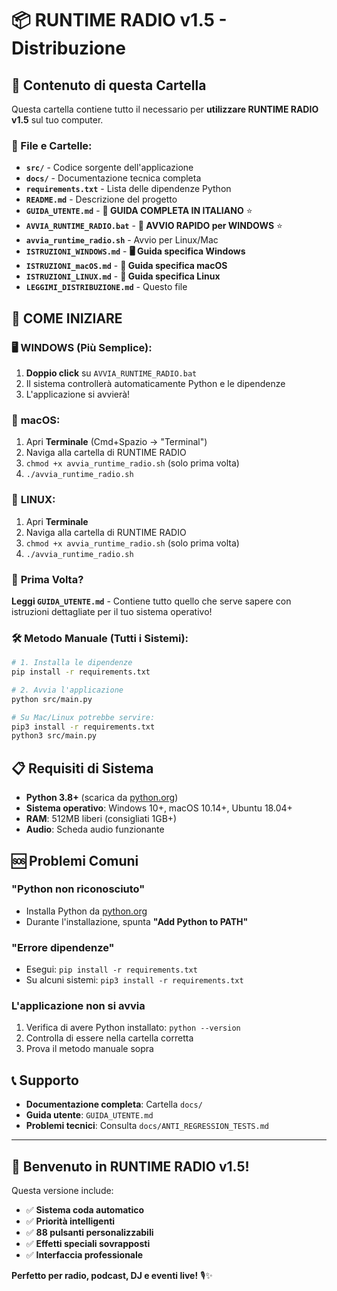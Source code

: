 # 📦 RUNTIME RADIO v1.5 - Distribuzione

## 🎯 Contenuto di questa Cartella

Questa cartella contiene tutto il necessario per **utilizzare RUNTIME RADIO v1.5** sul tuo computer.

### 📁 File e Cartelle:

- **`src/`** - Codice sorgente dell'applicazione
- **`docs/`** - Documentazione tecnica completa 
- **`requirements.txt`** - Lista delle dipendenze Python
- **`README.md`** - Descrizione del progetto
- **`GUIDA_UTENTE.md`** - **📖 GUIDA COMPLETA IN ITALIANO** ⭐
- **`AVVIA_RUNTIME_RADIO.bat`** - **🚀 AVVIO RAPIDO per WINDOWS** ⭐
- **`avvia_runtime_radio.sh`** - Avvio per Linux/Mac
- **`ISTRUZIONI_WINDOWS.md`** - **🖥️ Guida specifica Windows** 
- **`ISTRUZIONI_macOS.md`** - **🍎 Guida specifica macOS**
- **`ISTRUZIONI_LINUX.md`** - **🐧 Guida specifica Linux**
- **`LEGGIMI_DISTRIBUZIONE.md`** - Questo file

## 🚀 COME INIZIARE

### 🖥️ **WINDOWS (Più Semplice):**
1. **Doppio click** su `AVVIA_RUNTIME_RADIO.bat`
2. Il sistema controllerà automaticamente Python e le dipendenze  
3. L'applicazione si avvierà!

### 🍎 **macOS:**
1. Apri **Terminale** (Cmd+Spazio → "Terminal")
2. Naviga alla cartella di RUNTIME RADIO
3. `chmod +x avvia_runtime_radio.sh` (solo prima volta)
4. `./avvia_runtime_radio.sh`

### 🐧 **LINUX:**
1. Apri **Terminale**
2. Naviga alla cartella di RUNTIME RADIO
3. `chmod +x avvia_runtime_radio.sh` (solo prima volta)  
4. `./avvia_runtime_radio.sh`

### 📖 **Prima Volta?** 
**Leggi `GUIDA_UTENTE.md`** - Contiene tutto quello che serve sapere con istruzioni dettagliate per il tuo sistema operativo!

### 🛠️ **Metodo Manuale (Tutti i Sistemi):**
```bash
# 1. Installa le dipendenze
pip install -r requirements.txt

# 2. Avvia l'applicazione  
python src/main.py

# Su Mac/Linux potrebbe servire:
pip3 install -r requirements.txt
python3 src/main.py
```

## 📋 Requisiti di Sistema

- **Python 3.8+** (scarica da [python.org](https://www.python.org/downloads/))
- **Sistema operativo**: Windows 10+, macOS 10.14+, Ubuntu 18.04+
- **RAM**: 512MB liberi (consigliati 1GB+)
- **Audio**: Scheda audio funzionante

## 🆘 Problemi Comuni

### "Python non riconosciuto"
- Installa Python da [python.org](https://www.python.org/downloads/)
- Durante l'installazione, spunta **"Add Python to PATH"**

### "Errore dipendenze" 
- Esegui: `pip install -r requirements.txt`
- Su alcuni sistemi: `pip3 install -r requirements.txt`

### L'applicazione non si avvia
1. Verifica di avere Python installato: `python --version`
2. Controlla di essere nella cartella corretta
3. Prova il metodo manuale sopra

## 📞 Supporto

- **Documentazione completa**: Cartella `docs/`
- **Guida utente**: `GUIDA_UTENTE.md`
- **Problemi tecnici**: Consulta `docs/ANTI_REGRESSION_TESTS.md`

---

## 🎉 Benvenuto in RUNTIME RADIO v1.5!

Questa versione include:
- ✅ **Sistema coda automatico**
- ✅ **Priorità intelligenti** 
- ✅ **88 pulsanti personalizzabili**
- ✅ **Effetti speciali sovrapposti**
- ✅ **Interfaccia professionale**

**Perfetto per radio, podcast, DJ e eventi live!** 🎙️✨ 